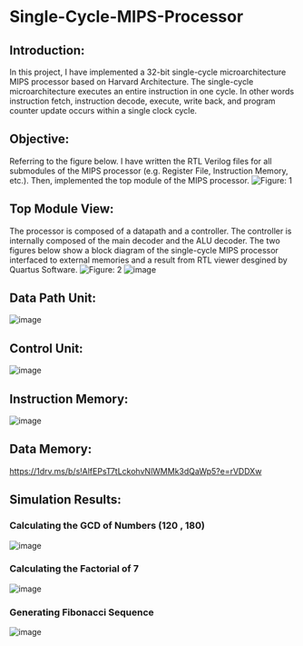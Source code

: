 # Single-Cycle-MIPS-Processor
## Introduction:
In this project, I have implemented a 32-bit single-cycle microarchitecture  MIPS processor based on Harvard Architecture. The single-cycle microarchitecture executes an entire instruction in one cycle. In other words instruction fetch, instruction decode, execute,  write back, and program counter update occurs within a single clock cycle.
## Objective:
Referring to the figure below. I have written the RTL Verilog files for all submodules of the MIPS processor (e.g. Register File, Instruction Memory, etc.). Then, implemented the top module of the MIPS processor.
![Figure: 1](https://user-images.githubusercontent.com/54054905/190649713-78ed83d0-523c-4eab-96d0-42b4fae0a750.PNG)
## Top Module View:
The processor is composed of a datapath and a controller. The controller is internally composed of the main decoder and the ALU decoder. The two figures below show a block diagram of the single-cycle MIPS processor interfaced to external memories and a result from RTL viewer desgined by Quartus Software.
![Figure: 2](https://user-images.githubusercontent.com/54054905/190653604-9b033050-60ba-42e9-999f-9c299dbbc27f.png) ![image](https://user-images.githubusercontent.com/54054905/190665039-f42a1e2a-3177-4a65-92bc-f838993ca942.png)
## Data Path Unit:
![image](https://user-images.githubusercontent.com/54054905/190666051-1d27ac1d-8c4a-4d0c-9e47-25317e2d52f9.png)
## Control Unit:
![image](https://user-images.githubusercontent.com/54054905/190666409-2682e300-6077-4ca9-a8aa-4a02f9434a33.png)
## Instruction Memory:
![image](https://user-images.githubusercontent.com/54054905/190666820-3df31ec4-25a5-4deb-b2cf-567f17abb5b2.png)
## Data Memory:
https://1drv.ms/b/s!AlfEPsT7tLckohvNlWMMk3dQaWp5?e=rVDDXw
## Simulation Results:
### Calculating the GCD of Numbers (120 , 180)
![image](https://user-images.githubusercontent.com/54054905/190688928-1175edba-bf52-450b-9d83-2816639ce41f.png)
### Calculating the Factorial of 7
![image](https://user-images.githubusercontent.com/54054905/190690013-c0a39d60-c9da-4720-a544-efec394d4b9d.png)
### Generating Fibonacci Sequence
![image](https://user-images.githubusercontent.com/54054905/190690538-fe35b8a5-4eec-4eb9-b506-da807321ebd6.png)

